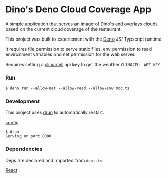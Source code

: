 # Dino's Deno Cloud Coverage App

A simple application that serves an image of Dino's and overlays clouds based on the current cloud coverage of the restaurant.

This project was built to experiement with the [Deno](https://github.com/denoland/deno) JS/ Typscript runtime.

It requires file permission to serve static files, env permission to read environment variables and net permission for the web server.

Requires setting a [climacell](https://developer.climacell.co/v3/docs) api key to get the weather
`CLIMACELL_API_KEY`

### Run

```
$ deno run --allow-net --allow-read --allow-env mod.ts
```

### Development
This project uses [drun](https://deno.land/x/drun/) to automatically restart.

[config](./drun.json)
```
$ drun
Serving on port 8000
```

### Dependencies
Deps are declared and imported from `deps.ts`

[React](https://github.com/facebook/react)

